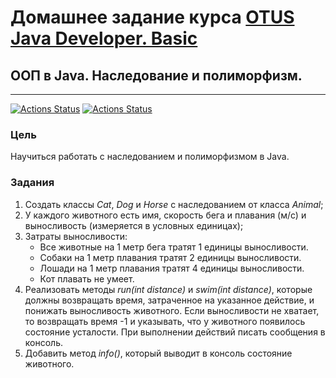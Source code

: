 # Домашнее задание курса [OTUS Java Developer. Basic](https://otus.ru/lessons/java-basic/)

## ООП в Java. Наследование и полиморфизм.

---
[![Actions Status](https://github.com/alexey-sidorov-dev/otus-java-oop-part-two/workflows/Build/badge.svg)](https://github.com/alexey-sidorov-dev/otus-java-oop-part-two/actions)
[![Actions Status](https://github.com/alexey-sidorov-dev/otus-java-oop-part-two/workflows/Check/badge.svg)](https://github.com/alexey-sidorov-dev/otus-java-oop-part-two/actions)

### Цель

Научиться работать с наследованием и полиморфизмом в Java.

### Задания

1. Создать классы _Cat_, _Dog_ и _Horse_ с наследованием от класса _Animal_;
2. У каждого животного есть имя, скорость бега и плавания (м/с) и выносливость (измеряется в условных единицах);
3. Затраты выносливости:
    - Все животные на 1 метр бега тратят 1 единицы выносливости.
    - Собаки на 1 метр плавания тратят 2 единицы выносливости.
    - Лошади на 1 метр плавания тратят 4 единицы выносливости.
    - Кот плавать не умеет.
4. Реализовать методы _run(int distance)_ и _swim(int distance)_, которые должны возвращать время, затраченное на
   указанное
   действие, и понижать выносливость животного. Если выносливости не хватает, то возвращать время -1 и указывать, что у
   животного появилось состояние усталости. При выполнении действий писать сообщения в консоль.
5. Добавить метод _info()_, который выводит в консоль состояние животного.


